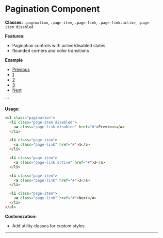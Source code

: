 # Pagination Component

**Classes:** `.pagination`, `.page-item`, `.page-link`, `.page-link.active`, `.page-item.disabled`

**Features:**
- Pagination controls with active/disabled states
- Rounded corners and color transitions

**Example**

<div class="demo-container">
  <ul class="pagination">
    <li class="page-item disabled"><a class="page-link disabled" href="#">Previous</a></li>
    <li class="page-item"><a class="page-link" href="#">1</a></li>
    <li class="page-item"><a class="page-link active" href="#">2</a></li>
    <li class="page-item"><a class="page-link" href="#">3</a></li>
    <li class="page-item"><a class="page-link" href="#">Next</a></li>
  </ul>
</div>
```

**Usage:**
```html
<ul class="pagination">
  <li class="page-item disabled">
    <a class="page-link disabled" href="#">Previous</a>
  </li>

  <li class="page-item">
    <a class="page-link" href="#">1</a>
  </li>

  <li class="page-item">
    <a class="page-link active" href="#">2</a>
  </li>

  <li class="page-item">
    <a class="page-link" href="#">3</a>
  </li>

  <li class="page-item">
    <a class="page-link" href="#">Next</a>
  </li>
</ul>
```

**Customization:**
- Add utility classes for custom styles

---